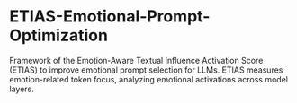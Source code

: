 # ETIAS-Emotional-Prompt-Optimization
Framework of the Emotion-Aware Textual Influence Activation Score (ETIAS) to improve emotional prompt selection for LLMs. ETIAS measures emotion-related token focus, analyzing emotional activations across model layers. 
